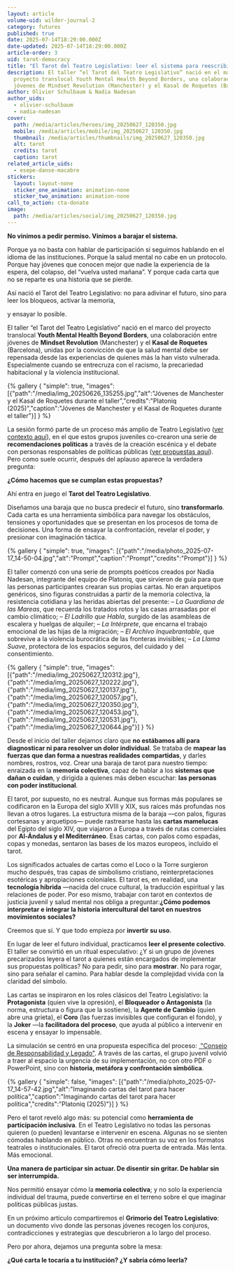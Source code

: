 ```yaml
---
layout: article
volume-uid: wilder-journal-2
category: futures
published: true
date: 2025-07-14T18:29:00.000Z
date-updated: 2025-07-14T18:29:00.000Z
article-order: 3
uid: tarot-democracy
title: "El Tarot del Teatro Legislativo: leer el sistema para reescribir el futuro"
description: El taller “el Tarot del Teatro Legislativo” nació en el marco del
  proyecto translocal Youth Mental Health Beyond Borders, una colaboración entre
  jóvenes de Mindset Revolution (Manchester) y el Kasal de Roquetes (Barcelona)
author: Olivier Schulbaum & Nadia Nadesan
author_uids:
  - olivier-schulbaum
  - nadia-nadesan
cover:
  path: /media/articles/heroes/img_20250627_120350.jpg
  mobile: /media/articles/mobile/img_20250627_120350.jpg
  thumbnail: /media/articles/thumbnails/img_20250627_120350.jpg
  alt: tarot
  credits: tarot
  caption: tarot
related_article_uids:
  - esepe-danse-macabre
stickers:
  layout: layout-none
  sticker_one_animation: animation-none
  sticker_two_animation: animation-none
call_to_action: cta-donate
image:
  path: /media/articles/social/img_20250627_120350.jpg
---
```

**No vinimos a pedir permiso.
Vinimos a barajar el sistema.**

Porque ya no basta con hablar de participación si seguimos hablando en el idioma de las instituciones.
Porque la salud mental no cabe en un protocolo.
Porque hay jóvenes que conocen mejor que nadie la experiencia de la espera, del colapso, del “vuelva usted mañana”.
Y porque cada carta que no se reparte es una historia que se pierde.

Así nació el Tarot del Teatro Legislativo:
no para adivinar el futuro,
sino para leer los bloqueos,
activar la memoria,

y ensayar lo posible.

El taller “el Tarot del Teatro Legislativo” nació en el marco del proyecto translocal **Youth Mental Health Beyond Borders**, una colaboración entre jóvenes de **Mindset Revolution** (Manchester) y el **Kasal de Roquetes** (Barcelona), unidas por la convicción de que la salud mental debe ser repensada desde las experiencias de quienes más la han visto vulnerada. Especialmente cuando se entrecruza con el racismo, la precariedad habitacional y la violencia institucional.

{% gallery { "simple": true, "images": [{"path":"/media/img_20250626_135255.jpg","alt":"Jóvenes de Manchester y el Kasal de Roquetes durante el taller","credits":"Platoniq (2025)","caption":"Jóvenes de Manchester y el Kasal de Roquetes durante el taller"}] } %}

La sesión formó parte de un proceso más amplio de Teatro Legislativo ([ver contexto aquí](<>)), en el que estos grupos juveniles co-crearon una serie de **recomendaciones políticas** a través de la creación escénica y el debate con personas responsables de políticas públicas ([ver propuestas aquí](<>)). Pero como suele ocurrir, después del aplauso aparece la verdadera pregunta:

**¿Cómo hacemos que se cumplan estas propuestas?**

Ahí entra en juego el **Tarot del Teatro Legislativo**.

Diseñamos una baraja que no busca predecir el futuro, sino **transformarlo**. Cada carta es una herramienta simbólica para navegar los obstáculos, tensiones y oportunidades que se presentan en los procesos de toma de decisiones. Una forma de ensayar la confrontación, revelar el poder, y presionar con imaginación táctica.

{% gallery { "simple": true, "images": [{"path":"/media/photo_2025-07-17_14-50-04.jpg","alt":"Prompt","caption":"Prompt","credits":"Prompt"}] } %}

El taller comenzó con una serie de prompts poéticos creados por Nadia Nadesan, integrante del equipo de Platoniq, que sirvieron de guía para que las personas participantes crearan sus propias cartas. No eran arquetipos genéricos, sino figuras construidas a partir de la memoria colectiva, la resistencia cotidiana y las heridas abiertas del presente:
 – *La Guardiana de las Mareas*, que recuerda los tratados rotos y las casas arrasadas por el cambio climático;
 – *El Ladrillo que Habla*, surgido de las asambleas de escalera y huelgas de alquiler;
 – *La Intérprete*, que encarna el trabajo emocional de las hijas de la migración;
 – *El Archivo Inquebrantable*, que sobrevive a la violencia burocrática de las fronteras invisibles;
 – *La Llama Suave*, protectora de los espacios seguros, del cuidado y del consentimiento.

{% gallery { "simple": true, "images": [{"path":"/media/img_20250627_120312.jpg"},{"path":"/media/img_20250627_120222.jpg"},{"path":"/media/img_20250627_120137.jpg"},{"path":"/media/img_20250627_120057.jpg"},{"path":"/media/img_20250627_120350.jpg"},{"path":"/media/img_20250627_120453.jpg"},{"path":"/media/img_20250627_120531.jpg"},{"path":"/media/img_20250627_120644.jpg"}] } %}

Desde el inicio del taller dejamos claro que **no estábamos allí para diagnosticar ni para resolver un dolor individual**. Se trataba de **mapear las fuerzas que dan forma a nuestras realidades compartidas**, y darles nombres, rostros, voz. Crear una baraja de tarot para nuestro tiempo:
 enraizada en la **memoria colectiva**,
 capaz de hablar a los **sistemas que dañan o cuidan**,
 y dirigida a quienes más deben escuchar: **las personas con poder institucional**.

El tarot, por supuesto, no es neutral. Aunque sus formas más populares se codificaron en la Europa del siglo XVIII y XIX, sus raíces más profundas nos llevan a otros lugares. La estructura misma de la baraja —con palos, figuras cortesanas y arquetipos— puede rastrearse hasta las **cartas mamelucas** del Egipto del siglo XIV, que viajaron a Europa a través de rutas comerciales por **Al-Ándalus y el Mediterráneo**. Esas cartas, con palos como espadas, copas y monedas, sentaron las bases de los mazos europeos, incluido el tarot.

Los significados actuales de cartas como el Loco o la Torre surgieron mucho después, tras capas de simbolismo cristiano, reinterpretaciones esotéricas y apropiaciones coloniales. El tarot es, en realidad, una **tecnología híbrida** —nacida del cruce cultural, la traducción espiritual y las relaciones de poder. Por eso mismo, trabajar con tarot en contextos de justicia juvenil y salud mental nos obliga a preguntar:**¿Cómo podemos interpretar e integrar la historia intercultural del tarot en nuestros movimientos sociales?**

Creemos que sí. Y que todo empieza por **invertir su uso**.

En lugar de leer el futuro individual, practicamos **leer el presente colectivo**. El taller se convirtió en un ritual especulativo: ¿Y si un grupo de jóvenes precarizados leyera el tarot a quienes están encargados de implementar sus propuestas políticas? No para pedir, sino para **mostrar**. No para rogar, sino para señalar el camino. Para hablar desde la complejidad vivida con la claridad del símbolo.

Las cartas se inspiraron en los roles clásicos del Teatro Legislativo: la **Protagonista** (quien vive la opresión), el **Bloqueador o Antagonista** (la norma, estructura o figura que la sostiene), la **Agente de Cambio** (quien abre una grieta), el **Coro** (las fuerzas invisibles que configuran el fondo), y la **Joker** —la **facilitadora del proceso**, que ayuda al público a intervenir en escena y ensayar lo impensable.

La simulación se centró en una propuesta específica del proceso: [ "Consejo de Responsabilidad y Legado"](https://openspaces.platoniq.net/conferences/MRLT/f/508/proposals/1240). A través de las cartas, el grupo juvenil volvió a traer al espacio la urgencia de su implementación, no con otro PDF o PowerPoint, sino con **historia, metáfora y confrontación simbólica**.

{% gallery { "simple": false, "images": [{"path":"/media/photo_2025-07-17_14-57-42.jpg","alt":"Imaginando cartas del tarot para hacer política","caption":"Imaginando cartas del tarot para hacer política","credits":"Platoniq (2025)"}] } %}

Pero el tarot reveló algo más: su potencial como **herramienta de participación inclusiva**. En el Teatro Legislativo no todas las personas quieren (o pueden) levantarse e intervenir en escena. Algunas no se sienten cómodas hablando en público. Otras no encuentran su voz en los formatos teatrales o institucionales. El tarot ofreció otra puerta de entrada. Más lenta. Más emocional.

**Una manera de participar sin actuar.
De disentir sin gritar.
De hablar sin ser interrumpida.**

Nos permitió ensayar cómo la **memoria colectiva**; y no solo la experiencia individual del trauma, puede convertirse en el terreno sobre el que imaginar políticas públicas justas.

En un próximo artículo compartiremos el **Grimorio del Teatro Legislativo**: un documento vivo donde las personas jóvenes recogen los conjuros, contradicciones y estrategias que descubrieron a lo largo del proceso.

Pero por ahora, dejamos una pregunta sobre la mesa:

**¿Qué carta le tocaría a tu institución?
¿Y sabría cómo leerla?**
